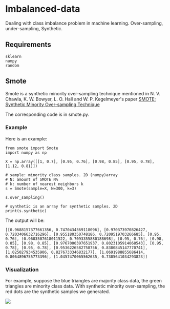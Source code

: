 # Imbalanced-data
Dealing with class imbalance problem in machine learning. Over-sampling, under-sampling, Synthetic.

## Requirements
```
sklearn
numpy
random
```

## Smote
Smote is a synthetic minority over-sampling technique mentioned in N. V. Chawla, K. W. Bowyer, L. O. Hall and W. P. Kegelmeyer's paper [SMOTE: Synthetic Minority Over-sampling Technique][1]

The corresponding code is in smote.py. 

### Example
Here is an example:
```
from smote import Smote
import numpy as np

X = np.array([[1, 0.7], [0.95, 0.76], [0.98, 0.85], [0.95, 0.78], [1.12, 0.81]])

# sample: minority class samples. 2D (numpy)array
# N: amount of SMOTE N%
# k: number of nearest neighbors k
s = Smote(sample=X, N=300, k=3)

s.over_sampling()

# synthetic is an array for synthetic samples. 2D
print(s.synthetic)

```
The output will be:
```
[[0.9688157377661356, 0.7470434369118096], [0.970373970826427, 0.7203406632716296], [0.955180350748186, 0.7209519703266685], [0.95, 0.76], [0.9603507618011522, 0.7093355880188698], [0.95, 0.76], [0.98, 0.85], [0.98, 0.85], [0.9767000397651937, 0.8023105914068543], [0.95, 0.78], [0.95, 0.78], [0.9536226582758756, 0.8380845147770741], [1.025027934535906, 0.8276733346832177], [1.0691988855686414, 0.8064896755773396], [1.0457470065562635, 0.7305641034293823]]

```

### Visualization
For example, suppose the blue triangles are majority class data, the green triangles are minority class data. 
With synthetic minority over-sampling, the red dots are the synthetic samples we generated.

![](https://github.com/zhu-y/Imbalanced-data/blob/master/image/smote_example.png)


[1]: https://arxiv.org/pdf/1106.1813.pdf
